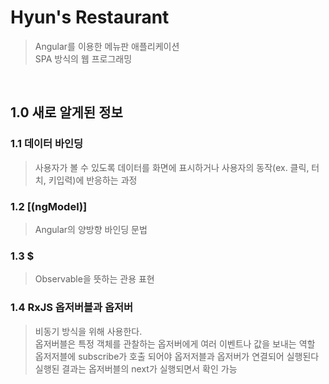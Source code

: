 # Hyun's Restaurant

> Angular를 이용한 메뉴판 애플리케이션  
> SPA 방식의 웹 프로그래밍

<br>

## 1.0 새로 알게된 정보

### 1.1 데이터 바인딩

> 사용자가 볼 수 있도록 데이터를 화면에 표시하거나 사용자의 동작(ex. 클릭, 터치, 키입력)에 반응하는 과정

### 1.2 [(ngModel)]

> Angular의 양방향 바인딩 문법

### 1.3 $

> Observable을 뜻하는 관용 표현

### 1.4 RxJS 옵저버블과 옵저버

> 비동기 방식을 위해 사용한다.  
> 옵저버블은 특정 객체를 관찰하는 옵저버에게 여러 이벤트나 값을 보내는 역할  
> 옵저저블에 subscribe가 호출 되어야 옵저저블과 옵저버가 연결되어 실행된다  
> 실행된 결과는 옵저버블의 next가 실행되면서 확인 가능
